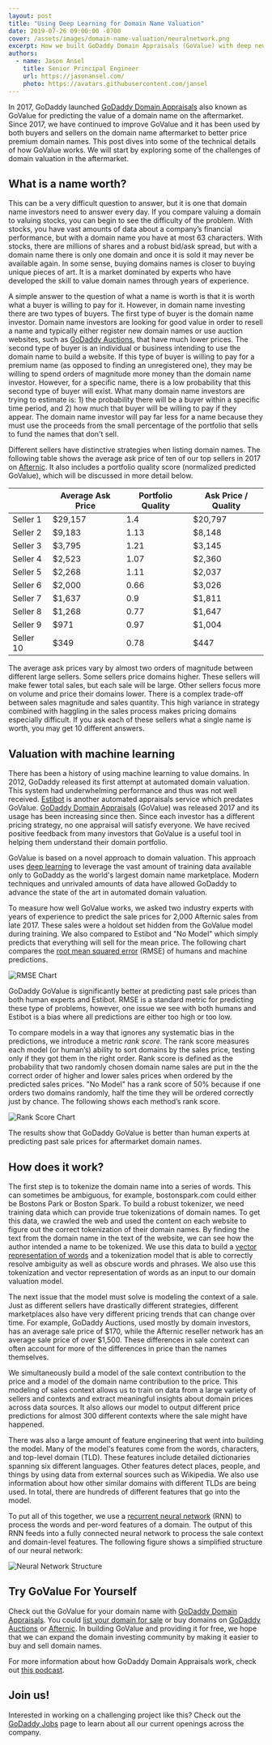 ```yaml
---
layout: post
title: "Using Deep Learning for Domain Name Valuation"
date: 2019-07-26 09:00:00 -0700
cover: /assets/images/domain-name-valuation/neuralnetwork.png
excerpt: How we built GoDaddy Domain Appraisals (GoValue) with deep neural networks and achieved accuracy better than a human expert.
authors:
  - name: Jason Ansel
    title: Senior Principal Engineer
    url: https://jasonansel.com/
    photo: https://avatars.githubusercontent.com/jansel
---
```


In 2017, GoDaddy launched [GoDaddy Domain Appraisals] also known
as GoValue for predicting the value of a domain name on the aftermarket.
Since 2017, we have continued to improve GoValue and it has been used by both
buyers and sellers on the domain name aftermarket to better price premium
domain names.  This post dives into some of the technical details of how
GoValue works.  We will start by exploring some of the challenges of domain
valuation in the aftermarket.

[GoDaddy Domain Appraisals]: https://www.godaddy.com/domain-value-appraisal


## What is a name worth?

This can be a very difficult question to answer, but it is one that domain name
investors need to answer every day.  If you compare valuing a domain to valuing
stocks, you can begin to see the difficulty of the problem.  With stocks,
you have vast amounts of data about a company’s financial performance,
but with a domain name you have at most 63 characters.  With stocks, there
are millions of shares and a robust bid/ask spread, but with a domain name
there is only one domain and once it is sold it may never be available again.
In some sense, buying domains names is closer to buying unique pieces of art.
It is a market dominated by experts who have developed the skill to value
domain names through years of experience.

A simple answer to the question of what a name is worth is that it is
worth what a buyer is willing to pay for it.  However, in domain name
investing there are two types of buyers.  The first type of buyer is the
domain name investor.  Domain name investors are looking for good value in
order to resell a name and typically either register new domain names or use
auction websites, such as [GoDaddy Auctions],
that have much lower prices.  The second type of buyer is an individual or
business intending to use the domain name to build a website.  If this
type of buyer is willing to pay for a premium name (as opposed to finding an
unregistered one), they may be willing to spend orders of magnitude more
money than the domain name investor.  However, for a specific name, there
is a low probability that this second type of buyer will exist.  What many domain
name investors are trying to estimate is: 1) the probability there will be
a buyer within a specific time period, and 2) how much that buyer will be
willing to pay if they appear.  The domain name investor will pay far less
for a name because they must use the proceeds from the small percentage of
the portfolio that sells to fund the names that don't sell.

Different sellers have distinctive strategies when listing domain names.
The following table shows the average ask price of ten of our top sellers in
2017 on [Afternic].  It also includes a portfolio quality score (normalized
predicted GoValue), which will be discussed in more detail below.


|           | Average Ask Price | Portfolio Quality | Ask Price / Quality |
|-----------|-------------------|-------------------|---------------------|
| Seller 1  | $29,157           | 1.4               | $20,797             |
| Seller 2  | $9,183            | 1.13              | $8,148              |
| Seller 3  | $3,795            | 1.21              | $3,145              |
| Seller 4  | $2,523            | 1.07              | $2,360              |
| Seller 5  | $2,268            | 1.11              | $2,037              |
| Seller 6  | $2,000            | 0.66              | $3,026              |
| Seller 7  | $1,637            | 0.9               | $1,811              |
| Seller 8  | $1,268            | 0.77              | $1,647              |
| Seller 9  | $971              | 0.97              | $1,004              |
| Seller 10 | $349              | 0.78              | $447                |


The average ask prices vary by almost two orders of magnitude between
different large sellers.  Some sellers price domains higher.  These sellers
will make fewer total sales, but each sale will be large.  Other sellers focus
more on volume and price their domains lower.  There is a complex trade-off
between sales magnitude and sales quantity.  This high variance in strategy
combined with haggling in the sales process makes pricing domains especially
difficult. If you ask each of these sellers what a single name is worth,
you may get 10 different answers.

[GoDaddy Auctions]: https://auctions.godaddy.com/
[Afternic]: https://www.afternic.com/


## Valuation with machine learning

There has been a history of using machine learning to value domains.
In 2012, GoDaddy released its first attempt at automated domain
valuation.  This system had underwhelming performance and thus
was not well received.  [Estibot] is another
automated appraisals service which predates GoValue.
[GoDaddy Domain Appraisals]
(GoValue) was released 2017 and its usage has been increasing since then.
Since each investor has a different pricing strategy, no one appraisal will
satisfy everyone.  We have recived positive feedback from many investors that
GoValue is a useful tool in helping them understand their domain portfolio.

GoValue is based on a novel approach to domain valuation.  This approach uses
[deep learning] to leverage the
vast amount of training data available only to GoDaddy as the world's largest
domain name marketplace.  Modern techniques and unrivaled amounts
of data have allowed GoDaddy to advance the state of the art in automated
domain valuation.

To measure how well GoValue works, we asked two industry experts with years of
experience to predict the sale prices for 2,000 Afternic sales from late 2017.
These sales were a holdout set hidden from the GoValue model during training.
We also compared to Estibot and "No Model" which simply predicts that
everything will sell for the mean price.  The following chart compares the
[root mean squared error]
(RMSE) of humans and machine predictions.

![RMSE Chart](/assets/images/domain-name-valuation/rmse.png)

GoDaddy GoValue is significantly better at predicting past
sale prices than both human experts and Estibot.  RMSE is a standard metric for
predicting these type of problems, however, one issue we see with both humans
and Estibot is a bias where all predictions are either too high or too low.

To compare models in a way that ignores any systematic bias in the predictions,
we introduce a metric _rank score._  The rank score measures each model (or
human’s) ability to sort domains by the sales price, testing only if they
got them in the right order.  Rank score is defined as the probability that
two randomly chosen domain name sales are put in the the correct order of
higher and lower sales prices when ordered by the predicted sales prices.
"No Model" has a rank score of 50% because if one orders two domains
randomly, half the time they will be ordered correctly just by chance.
The following shows each method’s rank score.

![Rank Score Chart](/assets/images/domain-name-valuation/rankscore.png)

The results show that GoDaddy GoValue is better than human experts at
predicting past sale prices for aftermarket domain names.

[Estibot]: http://estibot.com
[deep learning]: https://en.wikipedia.org/wiki/Deep_learning
[root mean squared error]: https://en.wikipedia.org/wiki/Root-mean-square_deviation


## How does it work?

The first step is to tokenize the domain name into a series of words.  This can
sometimes be ambiguous, for example, bostonspark.com could either be Bostons
Park or Boston Spark.  To build a robust tokenizer, we need training data
which can provide true tokenizations of domain names. To get this data,
we crawled the web and used the content on each website to figure out the
correct tokenization of their domain names.  By finding the text from the
domain name in the text of the website, we can see how the author intended
a name to be tokenized.  We use this data to build a
[vector representation of words]
and a tokenization model that is able to correctly resolve ambiguity as
well as obscure words and phrases.  We also use this tokenization and vector
representation of words as an input to our domain valuation model.

The next issue that the model must solve is modeling the context of a sale.
Just as different sellers have drastically different strategies, different
marketplaces also have very different pricing trends that can change over time.
For example, GoDaddy Auctions, used mostly by domain investors, has an average
sale price of $170, while the Afternic reseller network has an average sale
price of over $1,500.  These differences in sale context can often account
for more of the differences in price than the names themselves.

We simultaneously build a model of the sale context contribution to the price
and a model of the domain name contribution to the price.  This modeling of
sales context allows us to train on data from a large variety of sellers
and contexts and extract meaningful insights about domain prices across
data sources.  It also allows our model to output different price predictions
for almost 300 different contexts where the sale might have happened.

There was also a large amount of feature engineering that went into building
the model.  Many of the model's features come from the words, characters,
and top-level domain (TLD).  These features include detailed dictionaries
spanning six different languages.  Other features detect places,
people, and things by using data from external sources such as Wikipedia.
We also use information about how other similar domains with different TLDs
are being used.  In total, there are hundreds of different features that go
into the model.

To put all of this together, we use a [recurrent neural
network] (RNN) to
process the words and per-word features of a domain.   The output of this
RNN feeds into a fully connected neural network to process the sale context
and domain-level features.  The following figure shows a simplified structure
of our neural network:

![Neural Network Structure](/assets/images/domain-name-valuation/neuralnetwork.png)

[vector representation of words]: http://papers.nips.cc/paper/5021-distributed-representations-of-words-and-phrases-and-their-compositionality.pdf
[recurrent neural network]: https://en.wikipedia.org/wiki/Recurrent_neural_network


## Try GoValue For Yourself

Check out the GoValue for your domain name with [GoDaddy Domain Appraisals].
You could [list your domain for sale] or buy domains on [GoDaddy Auctions]
or [Afternic].  In building GoValue and providing it for free, we hope that
we can expand the domain investing community by making it easier to buy and
sell domain names.

For more information about how GoDaddy Domain Appraisals work, check out
[this podcast].

[list your domain for sale]: https://www.godaddy.com/garage/unearth-your-gold-mine-how-to-list-domain-names-for-sale/
[GoDaddy Auctions]: https://auctions.godaddy.com/
[Afternic]: https://www.afternic.com/
[this podcast]: https://blogs.nvidia.com/blog/2018/03/08/ai-podcast-godaddy-ai-to-domains/


## Join us!

Interested in working on a challenging project like this? Check out the
[GoDaddy Jobs] page to learn about all our current openings across the company.

[GoDaddy Jobs]: https://careers.godaddy.com/

